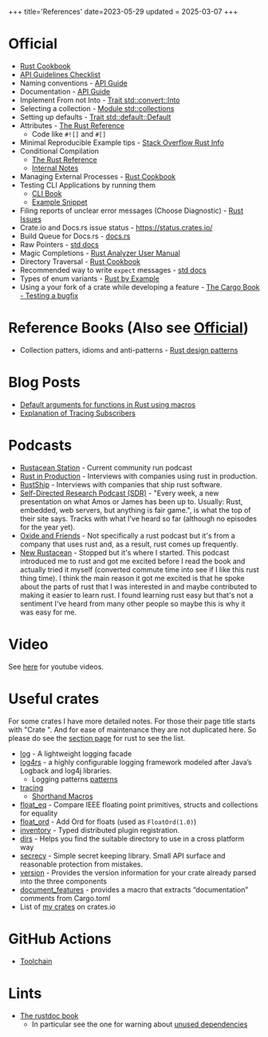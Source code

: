 +++
title='References'
date=2023-05-29
updated = 2025-03-07
+++

# Official

- [Rust Cookbook](https://rust-lang-nursery.github.io/rust-cookbook/intro.html)
- [API Guidelines Checklist](https://rust-lang.github.io/api-guidelines/checklist.html)
- Naming conventions - [API Guide](https://rust-lang.github.io/api-guidelines/naming.html)
- Documentation - [API Guide](https://rust-lang.github.io/api-guidelines/documentation.html)
- Implement From not Into - [Trait std::convert::Into](https://doc.rust-lang.org/std/convert/trait.Into.html)
- Selecting a collection - [Module std::collections](https://doc.rust-lang.org/std/collections/index.html)
- Setting up defaults - [Trait std::default::Default](https://doc.rust-lang.org/std/default/trait.Default.html)
- Attributes - [The Rust Reference](https://doc.rust-lang.org/reference/attributes.html)
  - Code like `#![]` and `#[]`
- Minimal Reproducible Example tips - [Stack Overflow Rust Info](https://stackoverflow.com/tags/rust/info)
- Conditional Compilation
  - [The Rust Reference](https://doc.rust-lang.org/reference/conditional-compilation.html#debug_assertions)
  - [Internal Notes](@/rust/conditional_compilation.md)
- Managing External Processes - [Rust Cookbook](https://rust-lang-nursery.github.io/rust-cookbook/os/external.html)
- Testing CLI Applications by running them
  - [CLI Book](https://rust-cli.github.io/book/tutorial/testing.html#testing-cli-applications-by-running-them)
  - [Example Snippet](@/rust/snippets.md#run-cli-app-to-test-it)
- Filing reports of unclear error messages (Choose Diagnostic) - [Rust Issues](https://github.com/rust-lang/rust/issues/new/choose)
- Crate.io and Docs.rs issue status - <https://status.crates.io/>
- Build Queue for Docs.rs - [docs.rs](https://docs.rs/releases/queue)
- Raw Pointers - [std docs](https://doc.rust-lang.org/std/primitive.pointer.html)
- Magic Completions - [Rust Analyzer User Manual](https://rust-analyzer.github.io/book/features.html#magic-completions)
- Directory Traversal - [Rust Cookbook](https://rust-lang-nursery.github.io/rust-cookbook/file/dir.html)
- Recommended way to write `expect` messages - [std docs](https://doc.rust-lang.org/core/result/enum.Result.html#recommended-message-style)
- Types of enum variants - [Rust by Example](https://doc.rust-lang.org/rust-by-example/custom_types/enum.html)
- Using a your fork of a crate while developing a feature - [The Cargo Book - Testing a bugfix](https://doc.rust-lang.org/cargo/reference/overriding-dependencies.html#testing-a-bugfix)

# Reference Books (Also see [Official](@/rust/refs.md#official))

- Collection patters, idioms and anti-patterns - [Rust design patterns](https://rust-unofficial.github.io/patterns/)

# Blog Posts

- [Default arguments for functions in Rust using macros](https://rust.code-maven.com/default-arguments-for-functions)
- [Explanation of Tracing Subscribers](https://hegdenu.net/posts/debugging-tokio-instrumentation/)

# Podcasts

- [Rustacean Station](https://rustacean-station.org/) - Current community run podcast
- [Rust in Production](https://corrode.dev/podcast/) - Interviews with companies using rust in production.
- [RustShip](https://www.marcoieni.com/tags/rustship/) - Interviews with companies that ship rust software.
- [Self-Directed Research Podcast (SDR)](https://sdr-podcast.com/) - "Every week, a new presentation on what Amos or James has been up to. Usually: Rust, embedded, web servers, but anything is fair game.", is what the top of their site says. Tracks with what I've heard so far (although no episodes for the year yet).
- [Oxide and Friends](https://oxide-and-friends.transistor.fm/) - Not specifically a rust podcast but it's from a company that uses rust and, as a result, rust comes up frequently.
- [New Rustacean](https://newrustacean.com/) - Stopped but it's where I started. This podcast introduced me to rust and got me excited before I read the book and actually tried it myself (converted commute time into see if I like this rust thing time). I think the main reason it got me excited is that he spoke about the parts of rust that I was interested in and maybe contributed to making it easier to learn rust. I found learning rust easy but that's not a sentiment I've heard from many other people so maybe this is why it was easy for me.

# Video

See [here](@/misc/youtube_ref_videos.md#rust) for youtube videos.

# Useful crates

For some crates I have more detailed notes.
For those their page title starts with "Crate ".
And for ease of maintenance they are not duplicated here.
So please do see the [section page](../index.html) for rust to see the list.

- [log](https://docs.rs/log/) - A lightweight logging facade
- [log4rs](https://docs.rs/log4rs/) - a highly configurable logging framework modeled after Java’s Logback and log4j libraries.
  - Logging patterns [patterns](https://docs.rs/log4rs/*/log4rs/encode/pattern/index.html)
- [tracing](https://docs.rs/tracing/latest/tracing/index.html)
  - [Shorthand Macros](https://docs.rs/tracing/latest/tracing/#shorthand-macros)
- [float_eq](https://docs.rs/float_eq/) - Compare IEEE floating point primitives, structs and collections for equality
- [float_ord](https://docs.rs/float-ord/latest/float_ord/) - Add Ord for floats (used as `FloatOrd(1.0)`)
- [inventory](https://docs.rs/inventory/) - Typed distributed plugin registration.
- [dirs](https://crates.io/crates/dirs) - Helps you find the suitable directory to use in a cross platform way
- [secrecy](https://crates.io/crates/secrecy) - Simple secret keeping library. Small API surface and reasonable protection from mistakes.
- [version](https://docs.rs/version/latest/version/) - Provides the version information for your crate already parsed into the three components
- [document_features](https://docs.rs/document-features/latest/document_features/) - provides a macro that extracts “documentation” comments from Cargo.toml
- List of [my crates](https://crates.io/users/c-git?sort=downloads) on crates.io

# GitHub Actions

- [Toolchain](https://github.com/actions-rs/toolchain)

# Lints

- [The rustdoc book](https://doc.rust-lang.org/rustdoc/lints.html)
  - In particular see the one for warning about [unused dependencies](https://doc.rust-lang.org/rustc/lints/listing/allowed-by-default.html#unused-crate-dependencies)
